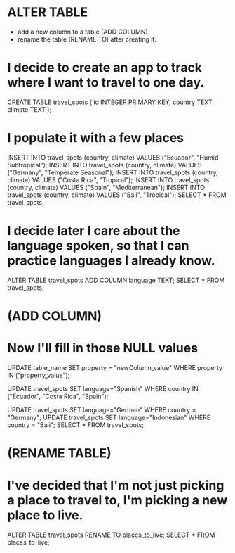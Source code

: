 # ALTER TABLE
- add a new column to a table (ADD COLUMN)
- rename the table (RENAME TO) after creating it.

# I decide to create an app to track where I want to travel to one day.
CREATE TABLE travel_spots (
    id INTEGER PRIMARY KEY,
    country TEXT,
    climate TEXT
);
    

# I populate it with a few places
INSERT INTO travel_spots (country, climate) VALUES ("Ecuador", "Humid Subtropical");
INSERT INTO travel_spots (country, climate) VALUES ("Germany", "Temperate Seasonal");
INSERT INTO travel_spots (country, climate) VALUES ("Costa Rica", "Tropical");
INSERT INTO travel_spots (country, climate) VALUES ("Spain", "Mediterranean");
INSERT INTO travel_spots (country, climate) VALUES ("Bali", "Tropical");
SELECT * FROM travel_spots;


# I decide later I care about the language spoken, so that I can practice languages I already know.
ALTER TABLE travel_spots ADD COLUMN language TEXT;
SELECT * FROM travel_spots;

# (ADD COLUMN)
# Now I'll fill in those NULL values
UPDATE table_name SET property = "newColumn_value" WHERE property IN ("property_value");

UPDATE travel_spots SET language="Spanish" WHERE country IN ("Ecuador", "Costa Rica", "Spain");

UPDATE travel_spots SET language="German" WHERE country = "Germany";
UPDATE travel_spots SET language="Indonesian" WHERE country = "Bali";
SELECT * FROM travel_spots;

# (RENAME TABLE)
# I've decided that I'm not just picking a place to travel to, I'm picking a new place to live.
ALTER TABLE travel_spots RENAME TO places_to_live;
SELECT * FROM places_to_live;